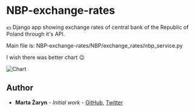# NBP-exchange-rates
💵 Django app showing exchange rates of central bank of the Republic of Poland through it's API.

Main file is: NBP-exchange-rates/NBP/exchange_rates/nbp_service.py

I wish there was better chart 😉

![Chart](https://cloud.githubusercontent.com/assets/22544944/26470661/d1f8c682-419e-11e7-8457-e87d6b243f97.jpg)

## Author

* **Marta Żaryn** - *Initial work* - [GitHub](https://github.com/martazaryn), [Twitter](https://twitter.com/martazaryn)
